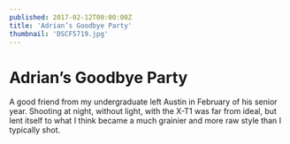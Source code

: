```yaml
---
published: 2017-02-12T00:00:00Z
title: 'Adrian’s Goodbye Party'
thumbnail: 'DSCF5719.jpg'
---
```

# Adrian’s Goodbye Party

A good friend from my undergraduate left Austin in February of his senior year. Shooting at night, without light, with the X-T1 was far from ideal, but lent itself to what I think became a much grainier and more raw style than I typically shot.

